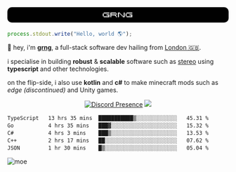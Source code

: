 
<img src="./img/banner.png" style="border-radius: 10px">

```js
process.stdout.write("Hello, world 🌎");
```

👋 hey, i'm [**grng**](https://grng.cc), a full-stack software dev hailing from [London 🇬🇧](https://www.google.com/maps/place/London/).

i specialise in building **robust** & **scalable** software such as [stereo](https://stero.cat) using **typescript** and other technologies.

on the flip-side, i also use **kotlin** and **c#** to make minecraft mods such as *edge (discontinued)* and Unity games.

<div align="center">

[![Discord Presence](https://lanyard.cnrad.dev/api/829372486780715018?hideStatus=true&hideTag=true&borderRadius=0.75rem&showDisplayName=true)](https://discord.com/users/829372486780715018) ![](https://skills.syvixor.com/api/icons?i=windows,firefox,powershell,git,visualstudiocode,rider,intellijidea,adobepremierepro,adobeaftereffects,unity,figma,qwik,svelte,nextjs,typescript,supabase,pocketbase,drizzle,kotlin,csharp,golang,haxe,bun&perline=7&radius=60)

</div>

<!--START_SECTION:waka-->

```txt
TypeScript   13 hrs 35 mins  ███████████▒░░░░░░░░░░░░░   45.31 %
Go           4 hrs 35 mins   ███▓░░░░░░░░░░░░░░░░░░░░░   15.32 %
C#           4 hrs 3 mins    ███▒░░░░░░░░░░░░░░░░░░░░░   13.53 %
C++          2 hrs 17 mins   ██░░░░░░░░░░░░░░░░░░░░░░░   07.62 %
JSON         1 hr 30 mins    █▒░░░░░░░░░░░░░░░░░░░░░░░   05.04 %
```

<!--END_SECTION:waka-->

![moe](https://count.wellard.org/@:grngxd-github?theme=original-new&padding=1&offset=0&align=center&scale=1&pixelated=1&darkmode=auto)